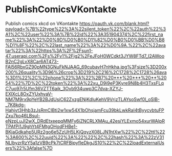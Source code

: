 # PublishComicsVKontakte
Publish comics xkcd on VKontakte
https://oauth.vk.com/blank.html?payload=%7B%22type%22%3A%22silent_token%22%2C%22auth%22%3A1%2C%22user%22%3A%7B%22id%22%3A351904374%2C%22first_name%22%3A%22%D0%9D%D0%B0%D1%82%D0%B0%D0%BB%D0%B8%D1%8F%22%2C%22last_name%22%3A%22%D0%9A.%22%2C%22avatar%22%3A%22https%3A%2F%2Fsun1-47.userapi.com%2Fs%2Fv1%2Fig2%2FeJFoH0WCdkt3JYW8FTd7_I2AWooB2nC2gLvX8Car6AT473-FAl56RbxGZ90pMN3GNuFkNJAAG_69cubavH7nHkha.jpg%3Fsize%3D200x200%26quality%3D96%26crop%3D219%2C216%2C1728%2C1728%26ava%3D1%22%2C%22phone%22%3A%22%2B7%20***%20***%20**%2054%22%7D%2C%22token%22%3A%22xu_D9i9eP3Kyre9N8b4H3TxsFLqC7uo97r5Ufm36VZTT6aik_3Ovb934uwp3C7dva-XZYJ-EXlXcL8OxZYUxhyaV-NM7M9rx9pYeYB2BJdUsiC62ZvzgENjKdluKehV9VrjzTLAYsoSwf0I_oSlB-_7K8kdg-Hahjyt3Hhb3zJsRmCIBti2w1xw54X1bOhsjamFcu39bkLwkRaI4tByycvbtuFPZxu7ko46LBsul-eNzpLuJI2wX_DRdEtxeepqMMFy6iZNCRLXMAu_42esiYLExmo54xurWAlpRTPAfPi1J9ghYt4FMtgOHodFHBe1-BKjaGdkahp5URz2go6e5ZzUH5LKjQqyzX08LJN1htXw%22%2C%22ttl%22%3A600%2C%22uuid%22%3A%22%22%2C%22hash%22%3A%22zV31NLlbyzrRzY5a1zVB9cPk7tCRFBipyfIeDkgJS10%22%2C%22loadExternalUsers%22%3Afalse%7D
